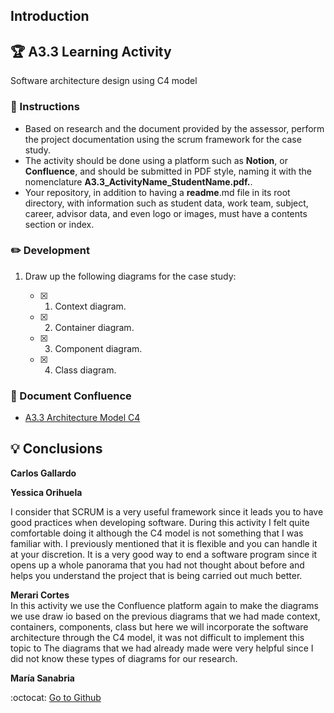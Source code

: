 ## Introduction

## :trophy: A3.3 Learning Activity

Software architecture design using C4 model

### :blue_book: Instructions

- Based on research and the document provided by the assessor, perform the project documentation using the scrum framework for the case study.
- The activity should be done using a platform such as **Notion**, or **Confluence**, and should be submitted in PDF style, naming it with the nomenclature **A3.3_ActivityName_StudentName.pdf.**.
- Your repository, in addition to having a **readme**.md file in its root directory, with information such as student data, work team, subject, career, advisor data, and even logo or images, must have a contents section or index.

### :pencil2: Development

1. Draw up the following diagrams for the case study:
   
   - [x] 1. Context diagram.
   - [x] 2. Container diagram.
   - [x] 3. Component diagram.
   - [x] 4. Class diagram. 

### :green_book: Document Confluence  
 
- [A3.3 Architecture Model C4](https://github.com/yessi-github/AnalisisAvanzado-2021/blob/main/PDFs/A3.2ScrumProductBacklog.pdf) 

## :bulb: Conclusions
 
 **Carlos Gallardo**   


 
**Yessica Orihuela**  

I consider that SCRUM is a very useful framework since it leads you to have good practices when developing software. During this activity I felt quite comfortable doing it although the C4 model is not something that I was familiar with. I previously mentioned that it is flexible and you can handle it at your discretion. It is a very good way to end a software program since it opens up a whole panorama that you had not thought about before and helps you understand the project that is being carried out much better.

 
**Merari Cortes**  
In this activity we use the Confluence platform again to make the diagrams we use draw io based on the previous diagrams that we had made context, containers, components, class but here we will incorporate the software architecture through the C4 model, it was not difficult to implement this topic to The diagrams that we had already made were very helpful since I did not know these types of diagrams for our research.

**María Sanabria**  



:octocat: [Go to Github]()
